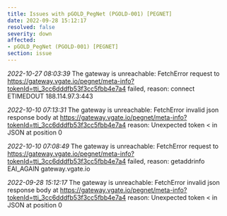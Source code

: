 ```yaml
---
title: Issues with pGOLD_PegNet (PGOLD-001) [PEGNET]
date: 2022-09-28 15:12:17
resolved: false
severity: down
affected:
- pGOLD_PegNet (PGOLD-001) [PEGNET]
section: issue
---
```


*2022-10-27 08:03:39* The gateway is unreachable: FetchError request to https://gateway.vgate.io/pegnet/meta-info?tokenId=tti_3cc6dddfb53f3cc5fbb4e7a4 failed, reason: connect ETIMEDOUT 188.114.97.3:443

*2022-10-10 07:13:31* The gateway is unreachable: FetchError invalid json response body at https://gateway.vgate.io/pegnet/meta-info?tokenId=tti_3cc6dddfb53f3cc5fbb4e7a4 reason: Unexpected token < in JSON at position 0

*2022-10-10 07:08:49* The gateway is unreachable: FetchError request to https://gateway.vgate.io/pegnet/meta-info?tokenId=tti_3cc6dddfb53f3cc5fbb4e7a4 failed, reason: getaddrinfo EAI_AGAIN gateway.vgate.io

*2022-09-28 15:12:17* The gateway is unreachable: FetchError invalid json response body at https://gateway.vgate.io/pegnet/meta-info?tokenId=tti_3cc6dddfb53f3cc5fbb4e7a4 reason: Unexpected token < in JSON at position 0